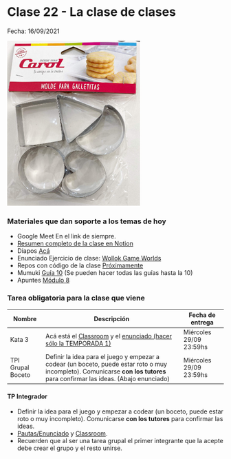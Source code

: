 # Clase 22 - La clase de clases

Fecha: 16/09/2021

![clases moldes](assets/clasesGalles.png)

### Materiales que dan soporte a los temas de hoy

* Google Meet  En el link de siempre.
* [Resumen completo de la clase en Notion](https://ambiguous-decimal-9e5.notion.site/Clase-de-Clases-745e2ea0be1849a5b475dd01203ce440)
* Diapos 	[Acá](https://docs.google.com/presentation/d/1dsQlzx2Xzb1c7tkbiCH4OZ1g0bTUZEf33EgCK2YWb8Q/edit#slide=id.gf07048263b_1_13)
* Enunciado Ejercicio de clase: [Wollok Game Worlds](https://docs.google.com/document/d/11TbK24ojSHOfInboa5mi0ptENhloaXOINLwa5vLlwnQ/edit)
* Repos con código de la clase [Próximamente]()
* Mumuki	[Guía 10](https://mumuki.io/pdep-utn/lessons/721-programacion-con-objetos-clases-e-instancias) (Se pueden hacer todas las guías hasta la 10)
* Apuntes	[Módulo 8](https://docs.google.com/document/d/1Dgq_PfCbJHO1M7dXe-vGXtj4mbEUWlYhfvQ2i0RWOsk/edit#)

### Tarea obligatoria para la clase que viene 

| Nombre | Descripción | Fecha de entrega |
|-------|-------------|------------------|
| Kata 3 | Acá está el [Classroom](https://classroom.github.com/a/RQHgyyeV) y el [enunciado (hacer sólo la TEMPORADA 1)](https://docs.google.com/document/d/1jLMBAbaYujXYLaS3OCbXOUNQ63Pxj35vsjSLnj45N8Q/edit#) |  Miércoles 29/09 23:59hs |
| TPI Grupal Boceto | Definir la idea para el juego y empezar a codear (un boceto, puede estar roto o muy incompleto). Comunicarse **con los tutores** para confirmar las ideas. (Abajo enunciado)  |  Miércoles 29/09 23:59hs |


#### TP Integrador 
* Definir la idea para el juego y empezar a codear (un boceto, puede estar roto o muy incompleto). Comunicarse **con los tutores** para confirmar las ideas.
* [Pautas/Enunciado](https://docs.google.com/document/d/18WIn-4vs75gLPpGrZO-O_kmRLVmd9CnnnYzon_aTjzQ/edit#) y [Classroom](https://classroom.github.com/g/72elx_67).
* Recuerden que al ser una tarea grupal el primer integrante que la acepte debe crear el grupo y el resto unirse.
